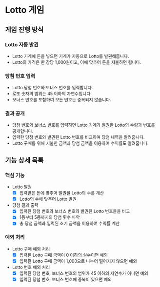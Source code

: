 # Lotto 게임
## 게임 진행 방식
### Lotto 자동 발권  
  - Lotto 기계에 돈을 넣으면 기계가 자동으로 Lotto를 발권해줍니다.  
  - Lotto의 가격은 한 장당 1,000원이고, 이에 맞추어 돈을 지불하면 됩니다.

### 당첨 번호 입력 
  - Lotto 당첨 번호와 보너스 번호를 입력합니다.
  - 로또 숫자의 범위는 45 이하의 자연수입니다.
  - 보너스 번호를 포함하여 모든 번호는 중복되지 않습니다.

### 결과 공개
  - 당첨 번호와 보너스 번호를 입력하면 Lotto 기계가 발권한 Lotto의 수량과 번호를 공개합니다.
  - 입력한 당첨 번호와 발권된 Lotto 번호를 비교하여 당첨 내역을 알려줍니다.
  - Lotto 구매를 위해 지불한 금액과 당첨 금액을 이용하여 수익률도 알려줍니다.

## 기능 상세 목록
### 핵심 기능
  - Lotto 발권
    - [X] 입력받은 돈에 맞추어 발권될 Lotto의 수를 계산
    - [X] Lotto의 수에 맞추어 Lotto 발권
  - 당첨 결과 출력
    - [X] 입력된 당첨 번호와 보너스 번호와 발권된 Lotto 번호들을 비교
    - [X] 1등부터 5등까지의 당첨 횟수 파악
    - [X] 총 당첨 금액과 입력된 초기 금액을 이용하여 수익률 계산
### 예외 처리
  - Lotto 구매 예외 처리
    - [X] 입력된 Lotto 구매 금액이 0 이하의 실수이면 예외
    - [X] 입력된 Lotto 구매 금액이 1,000으로 나누어 떨어지지 않으면 예외
  - Lotto 번호 예외 처리
    - [X] 입력된 당첨 번호, 보너스 번호의 범위가 45 이하의 자연수가 아니면 예외
    - [X] 입력된 당첨 번호, 보너스 번호에 중복이 있으면 예외